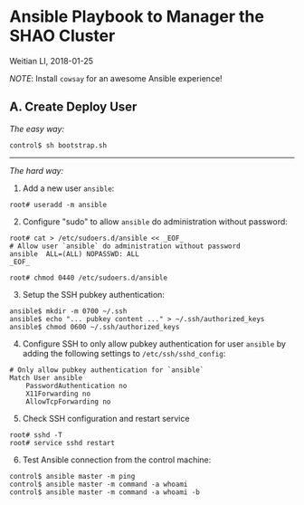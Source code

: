 Ansible Playbook to Manager the SHAO Cluster
============================================

Weitian LI, 2018-01-25

*NOTE*:
Install `cowsay` for an awesome Ansible experience!


A. Create Deploy User
---------------------
*The easy way:*

```
control$ sh bootstrap.sh
```

---

*The hard way:*

1. Add a new user `ansible`:

```
root# useradd -m ansible
```

2. Configure "sudo" to allow `ansible` do administration without password:

```
root# cat > /etc/sudoers.d/ansible << _EOF_
# Allow user `ansible` do administration without password
ansible  ALL=(ALL) NOPASSWD: ALL
_EOF_

root# chmod 0440 /etc/sudoers.d/ansible
```

3. Setup the SSH pubkey authentication:

```
ansible$ mkdir -m 0700 ~/.ssh
ansible$ echo "... pubkey content ..." > ~/.ssh/authorized_keys
ansible$ chmod 0600 ~/.ssh/authorized_keys
```

4. Configure SSH to only allow pubkey authentication for user `ansible`
   by adding the following settings to `/etc/ssh/sshd_config`:

```
# Only allow pubkey authentication for `ansible`
Match User ansible
    PasswordAuthentication no
    X11Forwarding no
    AllowTcpForwarding no
```

5. Check SSH configuration and restart service

```
root# sshd -T
root# service sshd restart
```

6. Test Ansible connection from the control machine:

```
control$ ansible master -m ping
control$ ansible master -m command -a whoami
control$ ansible master -m command -a whoami -b
```

